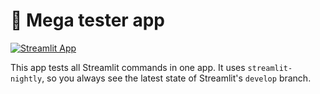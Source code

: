 # 🎈 Mega tester app

[![Streamlit App](https://static.streamlit.io/badges/streamlit_badge_black_white.svg)](https://mega-tester.streamlit.app)

This app tests all Streamlit commands in one app. It uses `streamlit-nightly`, so you always see the latest state of Streamlit's `develop` branch.

